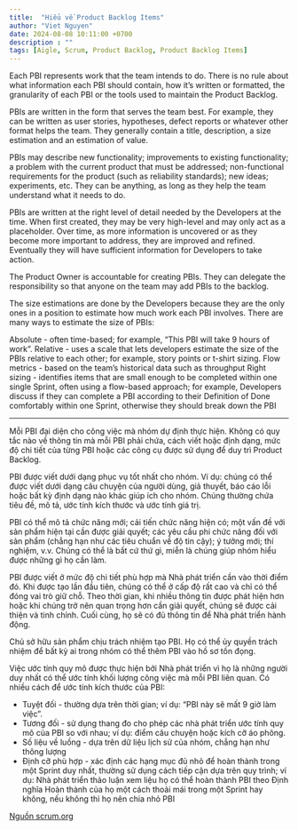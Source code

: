 ```yaml
---
title:  "Hiểu về Product Backlog Items"
author: "Viet Nguyen"
date: 2024-08-08 10:11:00 +0700
description : ""
tags: [Aigle, Scrum, Product Backlog, Product Backlog Items]
---
```

Each PBI represents work that the team intends to do. There is no rule about what information each PBI should contain, how it’s written or formatted, the granularity of each PBI or the tools used to maintain the Product Backlog. 

PBIs are written in the form that serves the team best. For example, they can be written as user stories, hypotheses, defect reports or whatever other format helps the team. They generally contain a title, description, a size estimation and an estimation of value. 

PBIs may describe new functionality; improvements to existing functionality; a problem with the current product that must be addressed; non-functional requirements for the product (such as reliability standards); new ideas; experiments, etc. They can be anything, as long as they help the team understand what it needs to do.

PBIs are written at the right level of detail needed by the Developers at the time. When first created, they may be very high-level and may only act as a placeholder. Over time, as more information is uncovered or as they become more important to address, they are improved and refined. Eventually they will have sufficient information for Developers to take action.

The Product Owner is accountable for creating PBIs. They can delegate the responsibility so that anyone on the team may add PBIs to the backlog. 

The size estimations are done by the Developers because they are the only ones in a position to estimate how much work each PBI involves. There are many ways to estimate the size of PBIs:

Absolute - often time-based; for example, “This PBI will take 9 hours of work”.
Relative - uses a scale that lets developers estimate the size of the PBIs relative to each other; for example, story points or t-shirt sizing.
Flow metrics - based on the team’s historical data such as throughput 
Right sizing - identifies items that are small enough to be completed within one single Sprint, often using a flow-based approach; for example, Developers discuss if they can complete a PBI according to their Definition of Done comfortably within one Sprint, otherwise they should break down the PBI

----

Mỗi PBI đại diện cho công việc mà nhóm dự định thực hiện. Không có quy tắc nào về thông tin mà mỗi PBI phải chứa, cách viết hoặc định dạng, mức độ chi tiết của từng PBI hoặc các công cụ được sử dụng để duy trì Product Backlog. 

PBI được viết dưới dạng phục vụ tốt nhất cho nhóm. Ví dụ: chúng có thể được viết dưới dạng câu chuyện của người dùng, giả thuyết, báo cáo lỗi hoặc bất kỳ định dạng nào khác giúp ích cho nhóm. Chúng thường chứa tiêu đề, mô tả, ước tính kích thước và ước tính giá trị. 

PBI có thể mô tả chức năng mới; cải tiến chức năng hiện có; một vấn đề với sản phẩm hiện tại cần được giải quyết; các yêu cầu phi chức năng đối với sản phẩm (chẳng hạn như các tiêu chuẩn về độ tin cậy); ý tưởng mới; thí nghiệm, v.v. Chúng có thể là bất cứ thứ gì, miễn là chúng giúp nhóm hiểu được những gì họ cần làm.

PBI được viết ở mức độ chi tiết phù hợp mà Nhà phát triển cần vào thời điểm đó. Khi được tạo lần đầu tiên, chúng có thể ở cấp độ rất cao và chỉ có thể đóng vai trò giữ chỗ. Theo thời gian, khi nhiều thông tin được phát hiện hơn hoặc khi chúng trở nên quan trọng hơn cần giải quyết, chúng sẽ được cải thiện và tinh chỉnh. Cuối cùng, họ sẽ có đủ thông tin để Nhà phát triển hành động.

Chủ sở hữu sản phẩm chịu trách nhiệm tạo PBI. Họ có thể ủy quyền trách nhiệm để bất kỳ ai trong nhóm có thể thêm PBI vào hồ sơ tồn đọng. 

Việc ước tính quy mô được thực hiện bởi Nhà phát triển vì họ là những người duy nhất có thể ước tính khối lượng công việc mà mỗi PBI liên quan. Có nhiều cách để ước tính kích thước của PBI:

- Tuyệt đối - thường dựa trên thời gian; ví dụ: “PBI này sẽ mất 9 giờ làm việc”.
- Tương đối - sử dụng thang đo cho phép các nhà phát triển ước tính quy mô của PBI so với nhau; ví dụ: điểm câu chuyện hoặc kích cỡ áo phông.
- Số liệu về luồng - dựa trên dữ liệu lịch sử của nhóm, chẳng hạn như thông lượng 
- Định cỡ phù hợp - xác định các hạng mục đủ nhỏ để hoàn thành trong một Sprint duy nhất, thường sử dụng cách tiếp cận dựa trên quy trình; ví dụ: Nhà phát triển thảo luận xem liệu họ có thể hoàn thành PBI theo Định nghĩa Hoàn thành của họ một cách thoải mái trong một Sprint hay không, nếu không thì họ nên chia nhỏ PBI

[Nguồn scrum.org](https://www.scrum.org/learning-series/product-backlog/product-backlog-items)